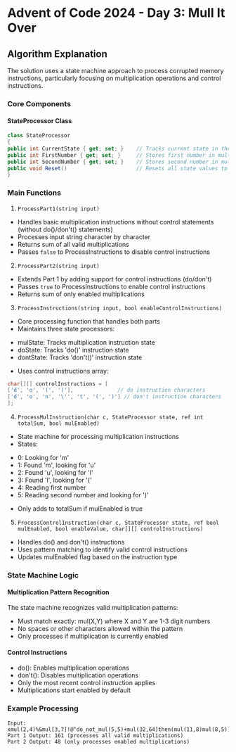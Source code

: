 # Advent of Code 2024 - Day 3: Mull It Over

## Algorithm Explanation

The solution uses a state machine approach to process corrupted memory instructions, particularly focusing on multiplication operations and control instructions.

### Core Components

#### StateProcessor Class
```csharp
class StateProcessor
{
public int CurrentState { get; set; }    // Tracks current state in the state machine
public int FirstNumber { get; set; }     // Stores first number in multiplication
public int SecondNumber { get; set; }    // Stores second number in multiplication
public void Reset()                      // Resets all state values to 0
}
```

### Main Functions

1. `ProcessPart1(string input)`
- Handles basic multiplication instructions without control statements (without do()/don't() statements)
- Processes input string character by character
- Returns sum of all valid multiplications
- Passes `false` to ProcessInstructions to disable control instructions

2. `ProcessPart2(string input)`
- Extends Part 1 by adding support for control instructions (do/don't)
- Passes `true` to ProcessInstructions to enable control instructions
- Returns sum of only enabled multiplications

3. `ProcessInstructions(string input, bool enableControlInstructions)`
- Core processing function that handles both parts
- Maintains three state processors:
* mulState: Tracks multiplication instruction state
* doState: Tracks 'do()' instruction state
* dontState: Tracks 'don't()' instruction state
- Uses control instructions array:
```csharp
char[][] controlInstructions = [
['d', 'o', '(', ')'],              // do instruction characters
['d', 'o', 'n', '\'', 't', '(', ')'] // don't instruction characters
];
```

4. `ProcessMulInstruction(char c, StateProcessor state, ref int totalSum, bool mulEnabled)`
- State machine for processing multiplication instructions
- States:
* 0: Looking for 'm'
* 1: Found 'm', looking for 'u'
* 2: Found 'u', looking for 'l'
* 3: Found 'l', looking for '('
* 4: Reading first number
* 5: Reading second number and looking for ')'
- Only adds to totalSum if mulEnabled is true

5. `ProcessControlInstruction(char c, StateProcessor state, ref bool mulEnabled, bool enableValue, char[][] controlInstructions)`
- Handles do() and don't() instructions
- Uses pattern matching to identify valid control instructions
- Updates mulEnabled flag based on the instruction type

### State Machine Logic

#### Multiplication Pattern Recognition
The state machine recognizes valid multiplication patterns:
- Must match exactly: mul(X,Y) where X and Y are 1-3 digit numbers
- No spaces or other characters allowed within the pattern
- Only processes if multiplication is currently enabled

#### Control Instructions
- do(): Enables multiplication operations
- don't(): Disables multiplication operations
- Only the most recent control instruction applies
- Multiplications start enabled by default

### Example Processing
```
Input: xmul(2,4)%&mul[3,7]!@^do_not_mul(5,5)+mul(32,64]then(mul(11,8)mul(8,5))
Part 1 Output: 161 (processes all valid multiplications)
Part 2 Output: 48 (only processes enabled multiplications)
```
